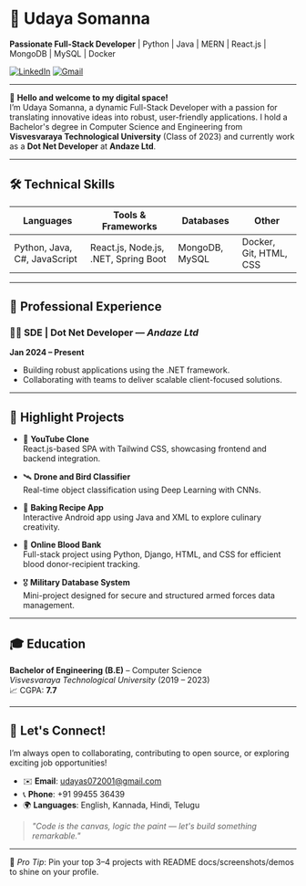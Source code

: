 # 🚀 Udaya Somanna

**Passionate Full-Stack Developer** | Python | Java | MERN | React.js | MongoDB | MySQL | Docker

[![LinkedIn](https://img.shields.io/badge/LinkedIn-blue?logo=linkedin)](https://www.linkedin.com/in/your-profile)
[![Gmail](https://img.shields.io/badge/Email-red?logo=gmail)](mailto:udayas072001@gmail.com)

---

👋 **Hello and welcome to my digital space!**  
I’m Udaya Somanna, a dynamic Full-Stack Developer with a passion for translating innovative ideas into robust, user-friendly applications. I hold a Bachelor's degree in Computer Science and Engineering from **Visvesvaraya Technological University** (Class of 2023) and currently work as a **Dot Net Developer** at **Andaze Ltd**.

---

## 🛠️ Technical Skills

| Languages     | Tools & Frameworks              | Databases      | Other            |
|---------------|----------------------------------|----------------|------------------|
| Python, Java, C#, JavaScript | React.js, Node.js, .NET, Spring Boot | MongoDB, MySQL | Docker, Git, HTML, CSS |

---

## 💼 Professional Experience

### 👨‍💻 SDE | Dot Net Developer — *Andaze Ltd*  
**Jan 2024 – Present**  
- Building robust applications using the .NET framework.
- Collaborating with teams to deliver scalable client-focused solutions.

---

## 🚀 Highlight Projects

- 🎥 **YouTube Clone**  
  React.js-based SPA with Tailwind CSS, showcasing frontend and backend integration.

- 🛰️ **Drone and Bird Classifier**  
  Real-time object classification using Deep Learning with CNNs.

- 🍰 **Baking Recipe App**  
  Interactive Android app using Java and XML to explore culinary creativity.

- 💉 **Online Blood Bank**  
  Full-stack project using Python, Django, HTML, and CSS for efficient blood donor-recipient tracking.

- 🎖️ **Military Database System**  
  Mini-project designed for secure and structured armed forces data management.

---

## 🎓 Education

**Bachelor of Engineering (B.E)** – Computer Science  
*Visvesvaraya Technological University* (2019 – 2023)  
📈 CGPA: **7.7**

---

## 🔗 Let's Connect!

I’m always open to collaborating, contributing to open source, or exploring exciting job opportunities!

- ✉️ **Email**: udayas072001@gmail.com  
- 📞 **Phone**: +91 99455 36439  
- 🌍 **Languages**: English, Kannada, Hindi, Telugu

> _"Code is the canvas, logic the paint — let's build something remarkable."_

---

📌 *Pro Tip*: Pin your top 3–4 projects with README docs/screenshots/demos to shine on your profile.

